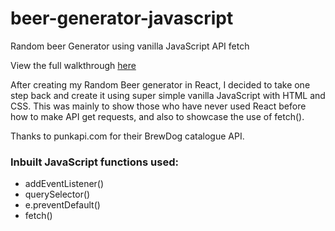 # beer-generator-javascript

Random beer Generator using vanilla JavaScript API fetch

View the full walkthrough [here](https://www.youtube.com/channel/UC5DNytAJ6_FISueUfzZCVsw) 

After creating my Random Beer generator in React, I decided to take one step back and create it using super simple vanilla JavaScript with HTML and CSS. This was mainly to show those who have never used React before how to make API get requests, and also to showcase the use of fetch().

Thanks to punkapi.com for their BrewDog catalogue API.

### Inbuilt JavaScript functions used:
* addEventListener()
* querySelector()
* e.preventDefault()
* fetch()

